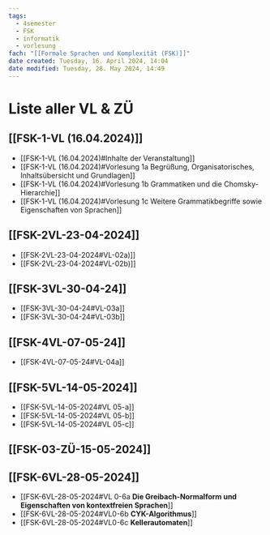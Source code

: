 ```yaml
---
tags:
  - 4semester
  - FSK
  - informatik
  - vorlesung
fach: "[[Formale Sprachen und Komplexität (FSK)]]"
date created: Tuesday, 16. April 2024, 14:04
date modified: Tuesday, 28. May 2024, 14:49
---
```


# Liste aller VL & ZÜ

## [[FSK-1-VL (16.04.2024)]]
- [[FSK-1-VL (16.04.2024)#Inhalte der Veranstaltung]]
- [[FSK-1-VL (16.04.2024)#Vorlesung 1a Begrüßung, Organisatorisches, Inhaltsübersicht und Grundlagen]]
- [[FSK-1-VL (16.04.2024)#Vorlesung 1b Grammatiken und die Chomsky-Hierarchie]]
- [[FSK-1-VL (16.04.2024)#Vorlesung 1c Weitere Grammatikbegriffe sowie Eigenschaften von Sprachen]]
## [[FSK-2VL-23-04-2024]]
- [[FSK-2VL-23-04-2024#VL-02a)]]
- [[FSK-2VL-23-04-2024#VL-02b)]]
## [[FSK-3VL-30-04-24]]
- [[FSK-3VL-30-04-24#VL-03a]]
- [[FSK-3VL-30-04-24#VL-03b]]
## [[FSK-4VL-07-05-24]]
- [[FSK-4VL-07-05-24#VL-04a]]
## [[FSK-5VL-14-05-2024]]
- [[FSK-5VL-14-05-2024#VL 05-a]]
- [[FSK-5VL-14-05-2024#VL 05-b]]
- [[FSK-5VL-14-05-2024#VL 05-c]]
## [[FSK-03-ZÜ-15-05-2024]]
## [[FSK-6VL-28-05-2024]]
- [[FSK-6VL-28-05-2024#VL 0-6a **Die Greibach-Normalform und Eigenschaften von kontextfreien Sprachen**]]
- [[FSK-6VL-28-05-2024#VL0-6b **CYK-Algorithmus**]]
- [[FSK-6VL-28-05-2024#VL0-6c **Kellerautomaten**]]
